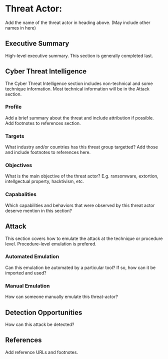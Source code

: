 # Threat Actor: 
Add the name of the threat actor in heading above. (May include other names in here)

## Executive Summary
High-level executive summary. This section is generally completed last.

## Cyber Threat Intelligence
The Cyber Threat Intelligence section includes non-technical and some technique information. Most technical information will be in the Attack section.

### Profile
Add a brief summary about the threat and include attribution if possible. Add footnotes to references section.

### Targets
What industry and/or countries has this threat group targetted? Add those and include footnotes to references here.

### Objectives
What is the main objective of the threat actor? E.g. ransomware, extortion, intellgectual property, hacktivism, etc.

### Capabalities
Which capabilities and behaviors that were observed by this threat actor deserve mention in this section? 

## Attack
This section covers how to emulate the attack at the technique or procedure level. Procedure-level emulation is prefered.

### Automated Emulation
Can this emulation be automated by a particular tool? If so, how can it be imported and used?

### Manual Emulation
How can someone manually emulate this threat-actor?

## Detection Opportunities
How can this attack be detected?

## References
Add reference URLs and footnotes.
